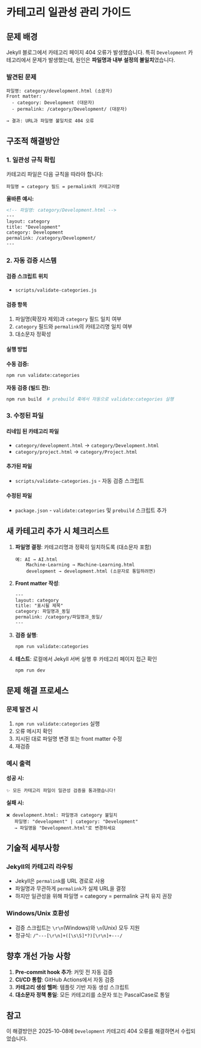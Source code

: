# 카테고리 일관성 관리 가이드

## 문제 배경

Jekyll 블로그에서 카테고리 페이지 404 오류가 발생했습니다. 특히 `Development` 카테고리에서 문제가 발생했는데, 원인은 **파일명과 내부 설정의 불일치**였습니다.

### 발견된 문제

```
파일명: category/development.html (소문자)
Front matter:
  - category: Development (대문자)
  - permalink: /category/Development/ (대문자)

→ 결과: URL과 파일명 불일치로 404 오류
```

## 구조적 해결방안

### 1. 일관성 규칙 확립

카테고리 파일은 다음 규칙을 따라야 합니다:

```
파일명 = category 필드 = permalink의 카테고리명
```

**올바른 예시:**
```html
<!-- 파일명: category/Development.html -->
---
layout: category
title: "Development"
category: Development
permalink: /category/Development/
---
```

### 2. 자동 검증 시스템

#### 검증 스크립트 위치
- `scripts/validate-categories.js`

#### 검증 항목
1. 파일명(확장자 제외)과 `category` 필드 일치 여부
2. `category` 필드와 `permalink`의 카테고리명 일치 여부
3. 대소문자 정확성

#### 실행 방법

**수동 검증:**
```bash
npm run validate:categories
```

**자동 검증 (빌드 전):**
```bash
npm run build  # prebuild 훅에서 자동으로 validate:categories 실행
```

### 3. 수정된 파일

#### 리네임 된 카테고리 파일
- `category/development.html` → `category/Development.html`
- `category/project.html` → `category/Project.html`

#### 추가된 파일
- `scripts/validate-categories.js` - 자동 검증 스크립트

#### 수정된 파일
- `package.json` - `validate:categories` 및 `prebuild` 스크립트 추가

## 새 카테고리 추가 시 체크리스트

1. **파일명 결정**: 카테고리명과 정확히 일치하도록 (대소문자 포함)
   ```
   예: AI → AI.html
       Machine-Learning → Machine-Learning.html
       development → development.html (소문자로 통일하려면)
   ```

2. **Front matter 작성**:
   ```html
   ---
   layout: category
   title: "표시될 제목"
   category: 파일명과_동일
   permalink: /category/파일명과_동일/
   ---
   ```

3. **검증 실행**:
   ```bash
   npm run validate:categories
   ```

4. **테스트**: 로컬에서 Jekyll 서버 실행 후 카테고리 페이지 접근 확인
   ```bash
   npm run dev
   ```

## 문제 해결 프로세스

### 문제 발견 시
1. `npm run validate:categories` 실행
2. 오류 메시지 확인
3. 지시된 대로 파일명 변경 또는 front matter 수정
4. 재검증

### 예시 출력

**성공 시:**
```
✨ 모든 카테고리 파일이 일관성 검증을 통과했습니다!
```

**실패 시:**
```
❌ development.html: 파일명과 category 불일치
   파일명: "development" | category: "Development"
   → 파일명을 "Development.html"로 변경하세요
```

## 기술적 세부사항

### Jekyll의 카테고리 라우팅
- Jekyll은 `permalink`를 URL 경로로 사용
- 파일명과 무관하게 `permalink`가 실제 URL을 결정
- 하지만 일관성을 위해 파일명 = category = permalink 규칙 유지 권장

### Windows/Unix 호환성
- 검증 스크립트는 `\r\n`(Windows)와 `\n`(Unix) 모두 지원
- 정규식: `/^---[\r\n]+([\s\S]*?)[\r\n]+---/`

## 향후 개선 가능 사항

1. **Pre-commit hook 추가**: 커밋 전 자동 검증
2. **CI/CD 통합**: GitHub Actions에서 자동 검증
3. **카테고리 생성 헬퍼**: 템플릿 기반 자동 생성 스크립트
4. **대소문자 정책 통일**: 모든 카테고리를 소문자 또는 PascalCase로 통일

## 참고

이 해결방안은 2025-10-08에 `Development` 카테고리 404 오류를 해결하면서 수립되었습니다.
